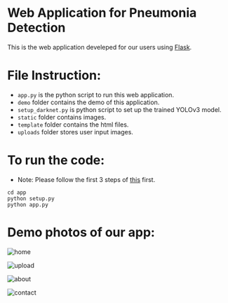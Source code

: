 # Web Application for Pneumonia Detection

This is the web application develeped for our users using [Flask](http://flask.pocoo.org/).

# File Instruction:
* `app.py` is the python script to run this web application.
* `demo` folder contains the demo of this application.
* `setup_darknet.py` is python script to set up the trained YOLOv3 model.
* `static` folder contains images.
* `template` folder contains the html files.
* `uploads` folder stores user input images. 

# To run the code:

* Note: Please follow the first 3 steps of [this](https://github.com/minzhou1003/ec601-project#to-test-the-data-anlysis-part) first.

```
cd app
python setup.py
python app.py
```

# Demo photos of our app:
![home](demo/home.png)

![upload](demo/upload.png)

![about](demo/about.png)

![contact](demo/contact.png)

